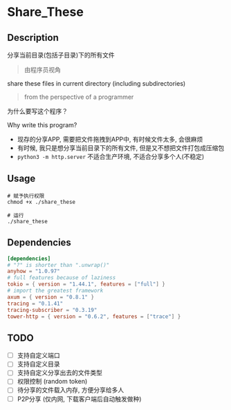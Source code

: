 # Share_These

## Description

分享当前目录(包括子目录)下的所有文件

> 由程序员视角

share these files in current directory (including subdirectories)

> from the perspective of a programmer

为什么要写这个程序？

Why write this program?

- 现存的分享APP, 需要把文件拖拽到APP中, 有时候文件太多, 会很麻烦
- 有时候, 我只是想分享当前目录下的所有文件, 但是又不想把文件打包成压缩包
- `python3 -m http.server` 不适合生产环境, 不适合分享多个人(不稳定)

## Usage

```shell
# 赋予执行权限
chmod +x ./share_these

# 运行
./share_these
```

## Dependencies

```toml
[dependencies]
# "?" is shorter than ".unwrap()"
anyhow = "1.0.97"
# full features because of laziness
tokio = { version = "1.44.1", features = ["full"] }
# import the greatest framework
axum = { version = "0.8.1" }
tracing = "0.1.41"
tracing-subscriber = "0.3.19"
tower-http = { version = "0.6.2", features = ["trace"] }
```

## TODO

- [ ] 支持自定义端口
- [ ] 支持自定义目录
- [ ] 支持自定义分享出去的文件类型
- [ ] 权限控制 (random token)
- [ ] 待分享的文件载入内存, 方便分享给多人
- [ ] P2P分享 (仅内网, 下载客户端后自动触发做种)
